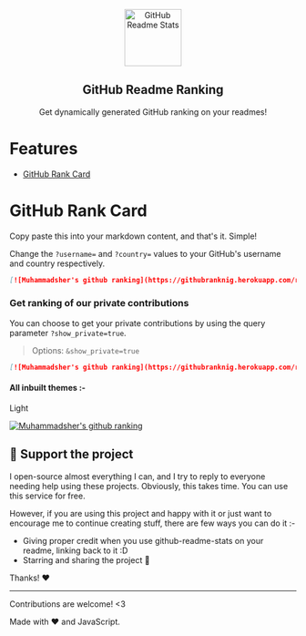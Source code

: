 <p align="center">
 <img width="100px" src="https://res.cloudinary.com/anuraghazra/image/upload/v1594908242/logo_ccswme.svg" align="center" alt="GitHub Readme Stats" />
 <h2 align="center">GitHub Readme Ranking</h2>
 <p align="center">Get dynamically generated GitHub ranking on your readmes!</p>
</p>
  
# Features

- [GitHub Rank Card](#github-stats-card)

# GitHub Rank Card

Copy paste this into your markdown content, and that's it. Simple!

Change the `?username=` and `?country=` values to your GitHub's username and country respectively.

```md
[![Muhammadsher's github ranking](https://githubranknig.herokuapp.com/rank?username=Muhammadsher&country=uzbekistan)](https://github.com/Muhammadsher)
```

### Get ranking of our private contributions

You can choose to get your private contributions by using the query parameter `?show_private=true`.

> Options: `&show_private=true`

```md
[![Muhammadsher's github ranking](https://githubranknig.herokuapp.com/rank?username=Muhammadsher&country=uzbekistan&show_private=true)](https://github.com/Muhammadsher)
```

#### All inbuilt themes :-

Light

[![Muhammadsher's github ranking](https://githubranknig.herokuapp.com/rank?username=Muhammadsher&country=uzbekistan&show_private=true)](https://github.com/Muhammadsher)

## :sparkling_heart: Support the project

I open-source almost everything I can, and I try to reply to everyone needing help using these projects. Obviously,
this takes time. You can use this service for free.

However, if you are using this project and happy with it or just want to encourage me to continue creating stuff, there are few ways you can do it :-

- Giving proper credit when you use github-readme-stats on your readme, linking back to it :D
- Starring and sharing the project :rocket:

Thanks! :heart:

---

Contributions are welcome! <3

Made with :heart: and JavaScript.
